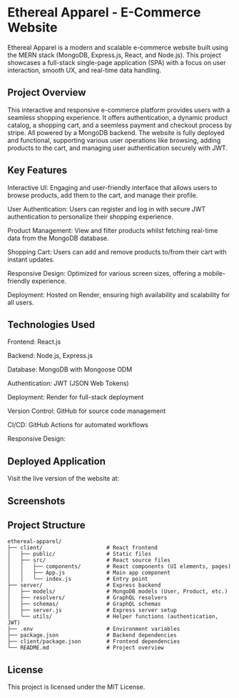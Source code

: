 # Ethereal Apparel - E-Commerce Website

Ethereal Apparel is a modern and scalable e-commerce website built using the MERN stack (MongoDB, Express.js, React, and Node.js). This project showcases a full-stack single-page application (SPA) with a focus on user interaction, smooth UX, and real-time data handling.

## Project Overview

This interactive and responsive e-commerce platform provides users with a seamless shopping experience. It offers authentication, a dynamic product catalog, a shopping cart, and a seemless payment and checkout process by stripe. All powered by a MongoDB backend. The website is fully deployed and functional, supporting various user operations like browsing, adding products to the cart, and managing user authentication securely with JWT.

## Key Features

Interactive UI: Engaging and user-friendly interface that allows users to browse products, add them to the cart, and manage their profile.

User Authentication: Users can register and log in with secure JWT authentication to personalize their shopping experience.

Product Management: View and filter products whilst fetching real-time data from the MongoDB database.

Shopping Cart: Users can add and remove products to/from their cart with instant updates.

Responsive Design: Optimized for various screen sizes, offering a mobile-friendly experience.

Deployment: Hosted on Render, ensuring high availability and scalability for all users.

## Technologies Used

Frontend: React.js

Backend: Node.js, Express.js

Database: MongoDB with Mongoose ODM

Authentication: JWT (JSON Web Tokens)

Deployment: Render for full-stack deployment

Version Control: GitHub for source code management

CI/CD: GitHub Actions for automated workflows

Responsive Design: 

## Deployed Application

Visit the live version of the website at:

## Screenshots

## Project Structure

```
ethereal-apparel/
├── client/                    # React frontend
│   ├── public/                # Static files
│   ├── src/                   # React source files
│   │   ├── components/        # React components (UI elements, pages)
│   │   ├── App.js             # Main app component
│   │   └── index.js           # Entry point
├── server/                    # Express backend
│   ├── models/                # MongoDB models (User, Product, etc.)
│   ├── resolvers/             # GraphQL resolvers
│   ├── schemas/               # GraphQL schemas
│   ├── server.js              # Express server setup
│   └── utils/                 # Helper functions (authentication, JWT)
├── .env                       # Environment variables
├── package.json               # Backend dependencies
├── client/package.json        # Frontend dependencies
└── README.md                  # Project overview

```

## License

This project is licensed under the MIT License.

